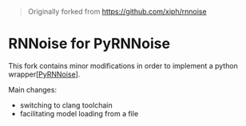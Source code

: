 > Originally forked from https://github.com/xiph/rnnoise

# RNNoise for PyRNNoise

This fork contains minor modifications in order to implement a python wrapper[[PyRNNoise](https://github.com/s0d3s/PyRNNoise)].

Main changes:
 - switching to сlang toolchain
 - facilitating model loading from a file
